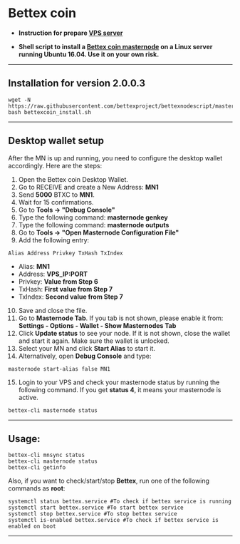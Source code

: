 # Bettex coin

- **Instruction for prepare [VPS server](https://github.com/bettexproject/bettexnodescript/blob/master/VPS-Setup-Guide.md)**

- **Shell script to install a [Bettex coin masternode](http://bettex.bet/) on a Linux server running Ubuntu 16.04. Use it on your own risk.**
***


## Installation for version 2.0.0.3
```
wget -N https://raw.githubusercontent.com/bettexproject/bettexnodescript/master/bettexcoin_install.sh
bash bettexcoin_install.sh
```
***

## Desktop wallet setup  

After the MN is up and running, you need to configure the desktop wallet accordingly. Here are the steps:  
1. Open the Bettex coin Desktop Wallet.  
2. Go to RECEIVE and create a New Address: **MN1**  
3. Send **5000** BTXC to **MN1**.  
4. Wait for 15 confirmations.  
5. Go to **Tools -> "Debug Console"**  
6. Type the following command: **masternode genkey**
7. Type the following command: **masternode outputs**
8. Go to  **Tools -> "Open Masternode Configuration File"**
9. Add the following entry:
```
Alias Address Privkey TxHash TxIndex
```
* Alias: **MN1**
* Address: **VPS_IP:PORT**
* Privkey: **Value from Step 6**
* TxHash: **First value from Step 7**
* TxIndex:  **Second value from Step 7**
10. Save and close the file.
11. Go to **Masternode Tab**. If you tab is not shown, please enable it from: **Settings - Options - Wallet - Show Masternodes Tab**
12. Click **Update status** to see your node. If it is not shown, close the wallet and start it again. Make sure the wallet is unlocked.
13. Select your MN and click **Start Alias** to start it.
14. Alternatively, open **Debug Console** and type:
```
masternode start-alias false MN1
```
15. Login to your VPS and check your masternode status by running the following command. If you get **status 4**, it means your masternode is active.
```
bettex-cli masternode status
```
***

## Usage:
```
bettex-cli mnsync status
bettex-cli masternode status  
bettex-cli getinfo
```
Also, if you want to check/start/stop **Bettex**, run one of the following commands as **root**:
```
systemctl status bettex.service #To check if bettex service is running  
systemctl start bettex.service #To start bettex service  
systemctl stop bettex.service #To stop bettex service  
systemctl is-enabled bettex.service #To check if bettex service is enabled on boot  
```  
***
